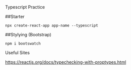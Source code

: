 Typescript Practice

##Starter
```
npx create-react-app app-name --typescript
```

##Stylying (Bootstrap) 
```
npm i bootswatch

```
Useful Sites

https://reactjs.org/docs/typechecking-with-proptypes.html
